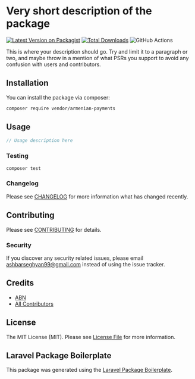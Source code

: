 # Very short description of the package

[![Latest Version on Packagist](https://img.shields.io/packagist/v/vendor/armenian-payments.svg?style=flat-square)](https://packagist.org/packages/vendor/armenian-payments)
[![Total Downloads](https://img.shields.io/packagist/dt/vendor/armenian-payments.svg?style=flat-square)](https://packagist.org/packages/vendor/armenian-payments)
![GitHub Actions](https://github.com/vendor/armenian-payments/actions/workflows/main.yml/badge.svg)

This is where your description should go. Try and limit it to a paragraph or two, and maybe throw in a mention of what PSRs you support to avoid any confusion with users and contributors.

## Installation

You can install the package via composer:

```bash
composer require vendor/armenian-payments
```

## Usage

```php
// Usage description here
```

### Testing

```bash
composer test
```

### Changelog

Please see [CHANGELOG](CHANGELOG.md) for more information what has changed recently.

## Contributing

Please see [CONTRIBUTING](CONTRIBUTING.md) for details.

### Security

If you discover any security related issues, please email ashbarseghyan99@gmail.com instead of using the issue tracker.

## Credits

-   [ABN](https://github.com/vendor)
-   [All Contributors](../../contributors)

## License

The MIT License (MIT). Please see [License File](LICENSE.md) for more information.

## Laravel Package Boilerplate

This package was generated using the [Laravel Package Boilerplate](https://laravelpackageboilerplate.com).

